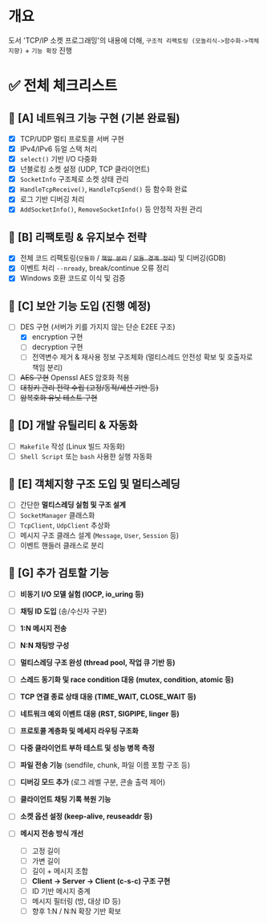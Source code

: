 # 개요

도서 'TCP/IP 소켓 프로그래밍'의 내용에 더해, `구조적 리팩토링 (모놀리식->함수화->객체지향)` + `기능 확장` 진행

# ✅ 전체 체크리스트

## 🔹 [A] 네트워크 기능 구현 (기본 완료됨)

- [x] TCP/UDP 멀티 프로토콜 서버 구현
- [x] IPv4/IPv6 듀얼 스택 처리
- [x] `select()` 기반 I/O 다중화
- [x] 넌블로킹 소켓 설정 (UDP, TCP 클라이언트)
- [x] `SocketInfo` 구조체로 소켓 상태 관리
- [x] `HandleTcpReceive()`, `HandleTcpSend()` 등 함수화 완료
- [x] 로그 기반 디버깅 처리
- [x] `AddSocketInfo()`, `RemoveSocketInfo()` 등 안정적 자원 관리

## 🔹 [B] 리팩토링 & 유지보수 전략

- [x] 전체 코드 리팩토링(`모듈화` / ~~`책임 분리`~~ / ~~`모듈 경계 정리`~~) 및 디버깅(GDB)
- [x] 이벤트 처리 `--nready`, break/continue 오류 정리
- [x] Windows 호환 코드로 이식 및 검증

## 🔹 [C] 보안 기능 도입 (**진행 예정**)

- [ ] DES 구현 (서버가 키를 가지지 않는 단순 E2EE 구조)
  - [x] encryption 구현
  - [ ] decryption 구현
  - [ ] 전역변수 제거 & 재사용 정보 구조체화 (멀티스레드 안전성 확보 및 호출자로 책임 분리)
- [ ] ~~AES 구현~~ Openssl AES 암호화 적용
- [ ] ~~대칭키 관리 전략 수립 (고정/동적/세션 기반 등)~~
- [ ] ~~암복호화 유닛 테스트 구현~~

## 🔹 [D] 개발 유틸리티 & 자동화

- [ ] `Makefile` 작성 (Linux 빌드 자동화)
- [ ] `Shell Script` 또는 `bash` 사용한 실행 자동화

## 🔹 [E] 객체지향 구조 도입 및 멀티스레딩

- [ ] 간단한 **멀티스레딩 실험 및 구조 설계**
- [ ] `SocketManager` 클래스화
- [ ] `TcpClient`, `UdpClient` 추상화
- [ ] 메시지 구조 클래스 설계 (`Message`, `User`, `Session` 등)
- [ ] 이벤트 핸들러 클래스로 분리

## 🔹 [G] 추가 검토할 기능

- [ ] **비동기 I/O 모델 실험 (IOCP, io_uring 등)**
- [ ] **채팅 ID 도입** (송/수신자 구분)
- [ ] **1:N 메시지 전송**
- [ ] **N:N 채팅방 구성**
- [ ] **멀티스레딩 구조 완성 (thread pool, 작업 큐 기반 등)**
- [ ] **스레드 동기화 및 race condition 대응 (mutex, condition, atomic 등)**
- [ ] **TCP 연결 종료 상태 대응 (TIME_WAIT, CLOSE_WAIT 등)**
- [ ] **네트워크 예외 이벤트 대응 (RST, SIGPIPE, linger 등)**
- [ ] **프로토콜 계층화 및 메세지 라우팅 구조화**
- [ ] **다중 클라이언트 부하 테스트 및 성능 병목 측정**

- [ ] **파일 전송 기능** (sendfile, chunk, 파일 이름 포함 구조 등)
- [ ] **디버깅 모드 추가** (로그 레벨 구분, 콘솔 출력 제어)
- [ ] **클라이언트 채팅 기록 복원 기능**
- [ ] **소켓 옵션 설정 (keep-alive, reuseaddr 등)**
- [ ] **메시지 전송 방식 개선**
  - [ ] 고정 길이
  - [ ] 가변 길이
  - [ ] 길이 + 메시지 조합
  - [ ] **Client → Server → Client (c-s-c) 구조 구현**
  - [ ] ID 기반 메시지 중계
  - [ ] 메시지 필터링 (방, 대상 ID 등)
  - [ ] 향후 1:N / N:N 확장 기반 확보
